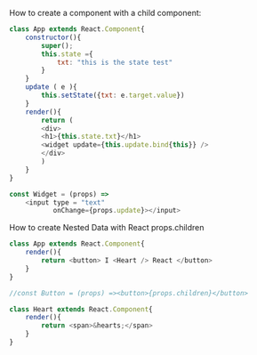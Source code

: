 How to create a component with a child component: 

```javascript
class App extends React.Component{
    constructor(){
        super();
        this.state ={
            txt: "this is the state test"
        }
    }
    update ( e ){
        this.setState({txt: e.target.value})
    }
    render(){
        return (
        <div> 
       	<h1>{this.state.txt}</h1>
        <widget update={this.update.bind{this}} />    
        </div>
        )
    }
}

const Widget = (props) =>
	<input type = "text" 
		   onChange={props.update}></input>
```

How to create Nested Data with React props.children

```javascript
class App extends React.Component{
    render(){
        return <button> I <Heart /> React </button>
    }
}

//const Button = (props) =><button>{props.children}</button>

class Heart extends React.Component{
    render(){
        return <span>&hearts;</span>
    }
}
```

